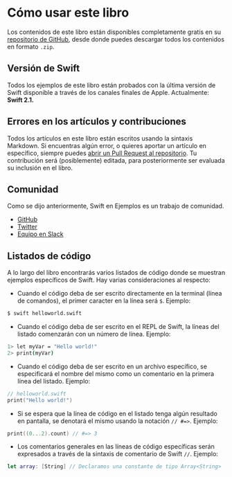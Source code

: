 # Cómo usar este libro

Los contenidos de este libro están disponibles completamente gratis en su [repositorio de GitHub](http://github.com/PosteStudio/swiftenejemplos), desde donde puedes descargar todos los contenidos en formato `.zip`.

## Versión de Swift
Todos los ejemplos de este libro están probados con la última versión de Swift disponible a través de los canales finales de Apple. Actualmente: **Swift 2.1.**

## Errores en los artículos y contribuciones
Todos los artículos en este libro están escritos usando la sintaxis Markdown. Si encuentras algún error, o quieres aportar un artículo en específico, siempre puedes [abrir un Pull Request al repositorio](https://github.com/PosteStudio/swiftenejemplos/pulls). Tu contribución será (posiblemente) editada, para posteriormente ser evaluada su inclusión en el libro.


## Comunidad

Como se dijo anteriormente, Swift en Ejemplos es un trabajo de comunidad.

* [GitHub](http://github.com/postestudio/swiftenejemplos)
* [Twitter](http://twitter.com/SwiftEnEjemplo)
* [Equipo en Slack](https://swiftes.herokuapp.com)   

## Listados de código
A lo largo del libro encontrarás varios listados de código donde se muestran ejemplos específicos de Swift. Hay varias consideraciones al respecto:


* Cuando el código deba de ser escrito directamente en la terminal (línea de comandos), el primer caracter en la línea será `$`. Ejemplo:
```bash 
$ swift helloworld.swift
```
* Cuando el código deba de ser escrito en el REPL de Swift, la líneas del listado comenzarán con un número de línea. Ejemplo:
```bash
1> let myVar = "Hello world!"
2> print(myVar)
```
* Cuando el código deba de ser escrito en un archivo específico, se especificará el nombre del mismo como un comentario en la primera línea del listado. Ejemplo:
```swift
// helloworld.swift
print("Hello world!")
```
* Si se espera que la línea de código en el listado tenga algún resultado en pantalla, se denotará el mismo usando la notación `// #=>`. Ejemplo:
```swift
print((0...2).count) // #=> 3
```
* Los comentarios generales en las líneas de código específicas serán expresados a través de la sintaxis de comentario de Swift `//`. Ejemplo:
```swift
let array: [String] // Declaramos una constante de tipo Array<String>
```